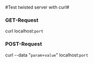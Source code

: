 #Test twisted server with curl#

### GET-Request ###
curl localhost:`port`

### POST-Request ###
curl --data "`param`=`value`" localhost:`port`